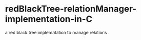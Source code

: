 # redBlackTree-relationManager-implementation-in-C
a red black tree implematation to manage relations
